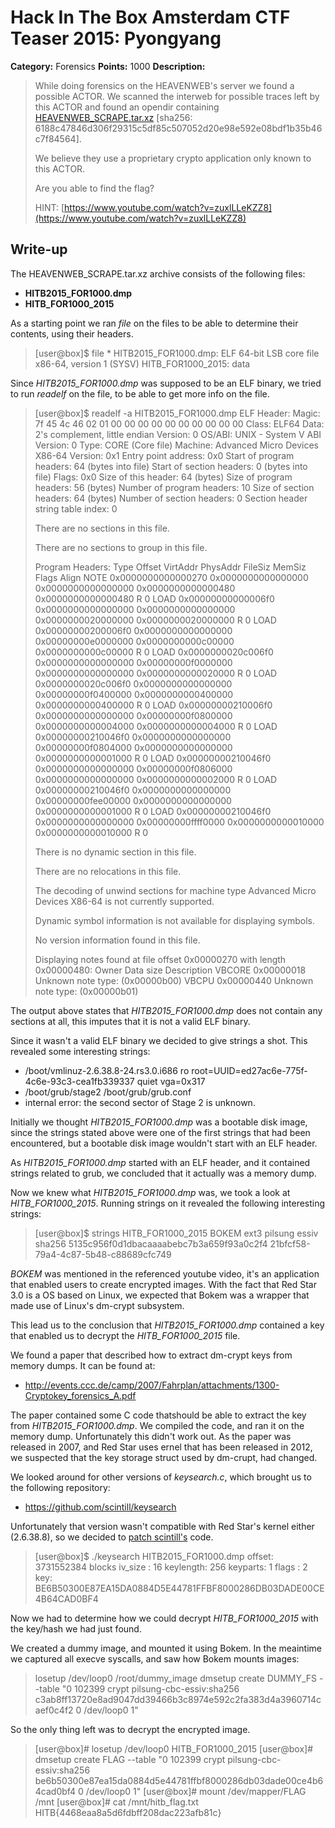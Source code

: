 # Hack In The Box Amsterdam CTF Teaser 2015: Pyongyang

**Category:** Forensics
**Points:** 1000
**Description:** 

>While doing forensics on the HEAVENWEB's server we found a possible ACTOR.
>We scanned the interweb for possible traces left by this ACTOR and found an opendir containing [HEAVENWEB_SCRAPE.tar.xz](http://www.speedyshare.com/Yv8uj/HEAVENWEB-SCRAPE.tar.xz) [sha256: 6188c47846d306f29315c5df85c507052d20e98e592e08bdf1b35b46c7f84564].
>
>We believe they use a proprietary crypto application only known to this ACTOR.
>
>Are you able to find the flag?
>
>HINT: [https://www.youtube.com/watch?v=zuxlLLeKZZ8](https://www.youtube.com/watch?v=zuxlLLeKZZ8)

## Write-up

The HEAVENWEB_SCRAPE.tar.xz archive consists of the following files:

- **HITB2015_FOR1000.dmp**
- **HITB_FOR1000_2015**

As a starting point we ran *file* on the files to be able to determine their contents, using their headers.

>[user@box]$ file *
>HITB2015_FOR1000.dmp: ELF 64-bit LSB core file x86-64, version 1 (SYSV)
>HITB_FOR1000_2015:    data

Since *HITB2015_FOR1000.dmp* was supposed to be an ELF binary, we tried to run *readelf* on the file, to
be able to get more info on the file.

>[user@box]$ readelf -a HITB2015_FOR1000.dmp
>ELF Header:
>  Magic:   7f 45 4c 46 02 01 00 00 00 00 00 00 00 00 00 00 
>  Class:                             ELF64
>  Data:                              2's complement, little endian
>  Version:                           0 
>  OS/ABI:                            UNIX - System V
>  ABI Version:                       0
>  Type:                              CORE (Core file)
>  Machine:                           Advanced Micro Devices X86-64
>  Version:                           0x1
>  Entry point address:               0x0
>  Start of program headers:          64 (bytes into file)
>  Start of section headers:          0 (bytes into file)
>  Flags:                             0x0
>  Size of this header:               64 (bytes)
>  Size of program headers:           56 (bytes)
>  Number of program headers:         10
>  Size of section headers:           64 (bytes)
>  Number of section headers:         0
>  Section header string table index: 0
>
>There are no sections in this file.
>
>There are no sections to group in this file.
>
>Program Headers:
>  Type           Offset             VirtAddr           PhysAddr
>                 FileSiz            MemSiz              Flags  Align
>  NOTE           0x0000000000000270 0x0000000000000000 0x0000000000000000
>                 0x0000000000000480 0x0000000000000480  R      0
>  LOAD           0x00000000000006f0 0x0000000000000000 0x0000000000000000
>                 0x0000000020000000 0x0000000020000000  R      0
>  LOAD           0x00000000200006f0 0x0000000000000000 0x00000000e0000000
>                 0x0000000000c00000 0x0000000000c00000  R      0
>  LOAD           0x0000000020c006f0 0x0000000000000000 0x00000000f0000000
>                 0x0000000000000000 0x0000000000020000  R      0
>  LOAD           0x0000000020c006f0 0x0000000000000000 0x00000000f0400000
>                 0x0000000000400000 0x0000000000400000  R      0
>  LOAD           0x00000000210006f0 0x0000000000000000 0x00000000f0800000
>                 0x0000000000004000 0x0000000000004000  R      0
>  LOAD           0x00000000210046f0 0x0000000000000000 0x00000000f0804000
>                 0x0000000000000000 0x0000000000001000  R      0
>  LOAD           0x00000000210046f0 0x0000000000000000 0x00000000f0806000
>                 0x0000000000000000 0x0000000000002000  R      0
>  LOAD           0x00000000210046f0 0x0000000000000000 0x00000000fee00000
>                 0x0000000000000000 0x0000000000001000  R      0
>  LOAD           0x00000000210046f0 0x0000000000000000 0x00000000ffff0000
>                 0x0000000000010000 0x0000000000010000  R      0
>
>There is no dynamic section in this file.
>
>There are no relocations in this file.
>
>The decoding of unwind sections for machine type Advanced Micro Devices X86-64 is not currently supported.
>
>Dynamic symbol information is not available for displaying symbols.
>
>No version information found in this file.
>
>Displaying notes found at file offset 0x00000270 with length 0x00000480:
>  Owner                 Data size       Description
>  VBCORE               0x00000018       Unknown note type: (0x00000b00)
>  VBCPU                0x00000440       Unknown note type: (0x00000b01)

The output above states that *HITB2015_FOR1000.dmp* does not contain any sections at all, this imputes that it 
is not a valid ELF binary. 

Since it wasn't a valid ELF binary we decided to give strings a shot. This revealed some interesting strings:

- /boot/vmlinuz-2.6.38.8-24.rs3.0.i686  ro root=UUID=ed27ac6e-775f-4c6e-93c3-cea1fb339337 quiet vga=0x317
- /boot/grub/stage2 /boot/grub/grub.conf
- internal error: the second sector of Stage 2 is unknown.

Initially we thought *HITB2015_FOR1000.dmp* was a bootable disk image, since the strings stated above were
one of the first strings that had been encountered, but a bootable disk image wouldn't start with an ELF header.

As *HITB2015_FOR1000.dmp* started with an ELF header, and it contained strings related to grub, we concluded
that it actually was a memory dump.

Now we knew what *HITB2015_FOR1000.dmp* was, we took a look at *HITB_FOR1000_2015*. Running strings on it revealed
the following interesting strings:

>[user@box]$ strings HITB_FOR1000_2015
>BOKEM
>ext3
>pilsung
>essiv
>sha256
>5135c956f0d1dbacaaaabebc7b3a659f93a0c2f4
>21bfcf58-79a4-4c87-5b48-c88689cfc749

*BOKEM* was mentioned in the referenced youtube video, it's an application that enabled users to 
create encrypted images. With the fact that Red Star 3.0 is a OS based on Linux, we expected that 
Bokem was a wrapper that made use of Linux's dm-crypt subsystem.

This lead us to the conclusion that *HITB2015_FOR1000.dmp* contained a key that enabled us to
decrypt the *HITB_FOR1000_2015* file.

We found a paper that described how to extract dm-crypt keys from memory dumps. It can be found at:
- http://events.ccc.de/camp/2007/Fahrplan/attachments/1300-Cryptokey_forensics_A.pdf

The paper contained some C code thatshould be able to extract the key from *HITB2015_FOR1000.dmp*. 
We compiled the code, and ran it on the memory dump. Unfortunately this didn't work out.
As the paper was released in 2007, and Red Star uses ernel that has been released in 2012,
we suspected that the key storage struct used by dm-crupt, had changed.

We looked around for other versions of *keysearch.c*, which brought us to the following repository:
- https://github.com/scintill/keysearch

Unfortunately that version wasn't compatible with Red Star's kernel either (2.6.38.8), so we decided
to [patch scintill's](solution/pyongyang_keysearch.c) code.

>[user@box]$ ./keysearch HITB2015_FOR1000.dmp 
>offset: 3731552384 blocks
>iv_size : 16
>keylength: 256
>keyparts: 1
>flags : 2
>key: BE6B50300E87EA15DA0884D5E44781FFBF8000286DB03DADE00CE4B64CAD0BF4 

Now we had to determine how we could decrypt *HITB_FOR1000_2015* with the key/hash we had
just found. 

We created a dummy image, and mounted it using Bokem. In the meaintime we captured all execve syscalls, and
saw how Bokem mounts images:

>losetup /dev/loop0 /root/dummy_image
>dmsetup create DUMMY_FS --table "0 102399 crypt pilsung-cbc-essiv:sha256 c3ab8ff13720e8ad9047dd39466b3c8974e592c2fa383d4a3960714caef0c4f2 0 /dev/loop0 1"

So the only thing left was to decrypt the encrypted image.

>[user@box]# losetup /dev/loop0 HITB_FOR1000_2015
>[user@box]# dmsetup create FLAG --table "0 102399 crypt pilsung-cbc-essiv:sha256 be6b50300e87ea15da0884d5e44781ffbf8000286db03dade00ce4b64cad0bf4 0 /dev/loop0 1"
>[user@box]# mount /dev/mapper/FLAG /mnt
>[user@box]# cat /mnt/hitb_flag.txt
>HITB{4468eaa8a5d6fdbff208dac223afb81c}